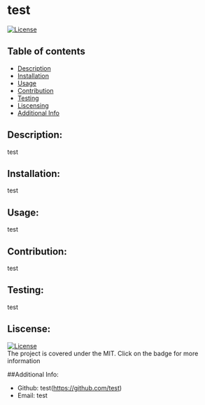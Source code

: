 
  # test
  [![License](https://img.shields.io/badge/license-)]()

  ## Table of contents
  - [Description](#descrition)
  - [Installation](#installation)
  - [Usage](#usage)
  - [Contribution](#contribution)
  - [Testing](#testing)
  - [Liscensing](#liscensing)
  - [Additional Info](#additional-info)

  ## Description:
  test

  ## Installation:
  test

  ## Usage:
  test

  ## Contribution:
  test

  ## Testing:
  test

  ## Liscense:
  [![License](https://img.shields.io/badge/license-)]()    
  The project is covered under the MIT. Click on the badge for more information  

  ##Additional Info:
  - Github: test(https://github.com/test)
  - Email: test
